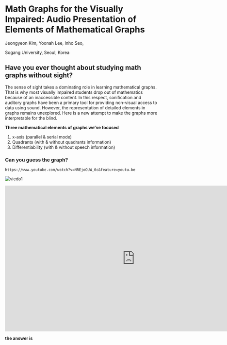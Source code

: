 # **Math Graphs for the Visually Impaired: Audio Presentation of Elements of Mathematical Graphs**
Jeongyeon Kim, Yoonah Lee, Inho Seo,

Sogang University, Seoul, Korea

## Have you ever thought about studying math graphs without sight?
 
The sense of sight takes a dominating role in learning mathematical graphs. That is why most visually impaired students drop out of mathematics because of an inaccessible content. In this respect, sonification and auditory graphs have been a primary tool for providing non-visual access to data using sound. However, the representation of detailed elements in graphs remains unexplored. Here is a new attempt to make the graphs more interpretable for the blind.




**Three mathematical elements of graphs we’ve focused**
1. x-axis (parallel & serial mode)
2. Quadrants (with & without quadrants information)
3. Differentiability (with & without speech information)




### Can you guess the graph?

```player
https://www.youtube.com/watch?v=NREjoOUW_0c&feature=youtu.be
```

![viedo1](https://www.youtube.com/watch?v=NREjoOUW_0c&feature=youtu.be)


<iframe width="854" height="480" src="https://www.youtube.com/watch?v=NREjoOUW_0c&feature=youtu.be" frameborder="0" allowfullscreen></iframe>


**the answer is**
